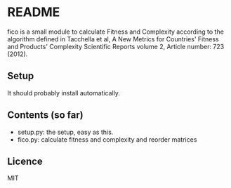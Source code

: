 # README

fico is a small module to calculate Fitness and Complexity according to the algorithm defined in 
Tacchella et al, A New Metrics for Countries' Fitness and Products' Complexity
Scientific Reports volume 2, Article number: 723 (2012).

## Setup
It should probably install automatically.


## Contents (so far)

* setup.py: the setup, easy as this.
* fico.py: calculate fitness and complexity and reorder matrices

## Licence

MIT
